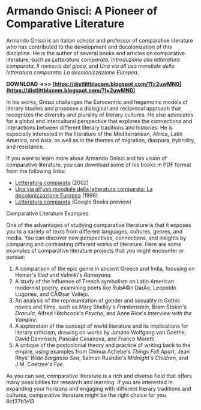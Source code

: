 
 
# Armando Gnisci: A Pioneer of Comparative Literature
 
Armando Gnisci is an Italian scholar and professor of comparative literature who has contributed to the development and decolonization of this discipline. He is the author of several books and articles on comparative literature, such as *Letteratura comparata*, *Introduzione alla letteratura comparata*, *Il rovescio del gioco*, and *Una via all'uso mondiale della letteratura comparata: La decolonizzazione Europea*.
 
**DOWNLOAD ->>> [https://distlittblacem.blogspot.com/?l=2uwMN0](https://distlittblacem.blogspot.com/?l=2uwMN0)**


 
In his works, Gnisci challenges the Eurocentric and hegemonic models of literary studies and proposes a dialogical and reciprocal approach that recognizes the diversity and plurality of literary cultures. He also advocates for a global and intercultural perspective that explores the connections and interactions between different literary traditions and histories. He is especially interested in the literature of the Mediterranean, Africa, Latin America, and Asia, as well as in the themes of migration, diaspora, hybridity, and resistance.
 
If you want to learn more about Armando Gnisci and his vision of comparative literature, you can download some of his books in PDF format from the following links:
 
- [Letteratura comparata](https://openlibrary.org/books/OL3628982M/Letteratura_comparata) (2002)
- [Una via all'uso mondiale della letteratura comparata: La decolonizzazione Europea](https://link.springer.com/article/10.1007/BF02435511) (1996)
- [Letteratura comparata](https://books.google.com/books/about/Letteratura_comparata.html?id=FibOMQDRLv8C) (Google Books preview)

Comparative Literature Examples
 
One of the advantages of studying comparative literature is that it exposes you to a variety of texts from different languages, cultures, genres, and media. You can discover new perspectives, connections, and insights by comparing and contrasting different works of literature. Here are some examples of comparative literature projects that you might encounter or pursue:

1. A comparison of the epic genre in ancient Greece and India, focusing on Homer's *Iliad* and Valmiki's *Ramayana*.
2. A study of the influence of French symbolism on Latin American modernist poetry, examining poets like RubÃ©n DarÃ­o, Leopoldo Lugones, and CÃ©sar Vallejo.
3. An analysis of the representation of gender and sexuality in Gothic novels and films, such as Mary Shelley's *Frankenstein*, Bram Stoker's *Dracula*, Alfred Hitchcock's *Psycho*, and Anne Rice's *Interview with the Vampire*.
4. A exploration of the concept of world literature and its implications for literary criticism, drawing on works by Johann Wolfgang von Goethe, David Damrosch, Pascale Casanova, and Franco Moretti.
5. A critique of the postcolonial theory and practice of writing back to the empire, using examples from Chinua Achebe's *Things Fall Apart*, Jean Rhys' *Wide Sargasso Sea*, Salman Rushdie's *Midnight's Children*, and J.M. Coetzee's *Foe*.

As you can see, comparative literature is a rich and diverse field that offers many possibilities for research and learning. If you are interested in expanding your horizons and engaging with different literary traditions and cultures, comparative literature might be the right choice for you.
 8cf37b1e13
 
